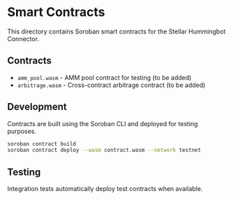 # Smart Contracts

This directory contains Soroban smart contracts for the Stellar Hummingbot Connector.

## Contracts

- `amm_pool.wasm` - AMM pool contract for testing (to be added)
- `arbitrage.wasm` - Cross-contract arbitrage contract (to be added)

## Development

Contracts are built using the Soroban CLI and deployed for testing purposes.

```bash
soroban contract build
soroban contract deploy --wasm contract.wasm --network testnet
```

## Testing

Integration tests automatically deploy test contracts when available.